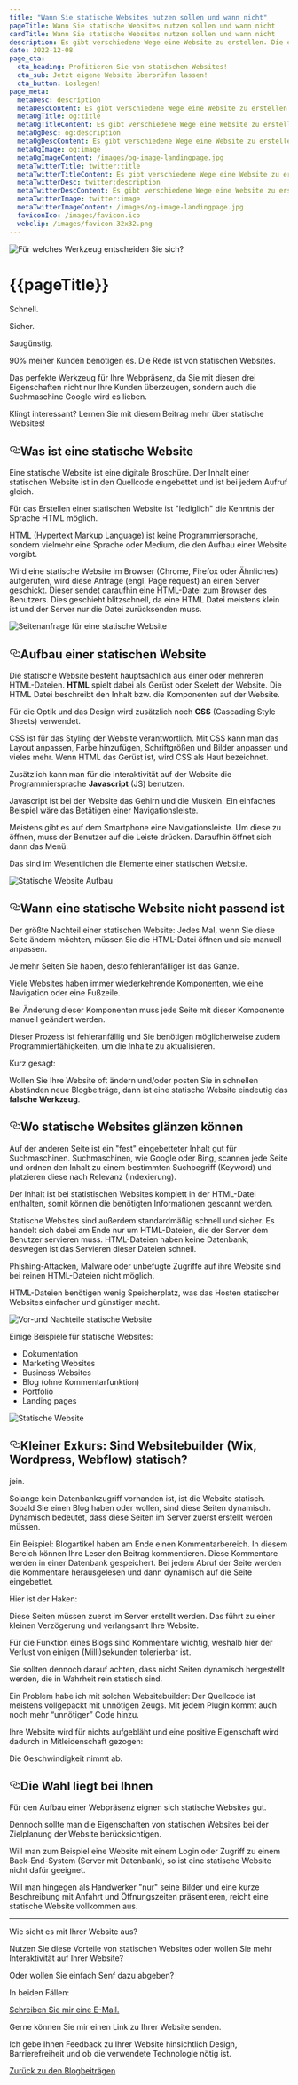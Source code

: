 ```yaml
---
title: "Wann Sie statische Websites nutzen sollen und wann nicht"
pageTitle: Wann Sie statische Websites nutzen sollen und wann nicht
cardTitle: Wann Sie statische Websites nutzen sollen und wann nicht
description: Es gibt verschiedene Wege eine Website zu erstellen. Die einfachste und effektivste ist die Erstellung einer statischen Website!
date: 2022-12-08
page_cta:
  cta_heading: Profitieren Sie von statischen Websites!
  cta_sub: Jetzt eigene Website überprüfen lassen!
  cta_button: Loslegen!
page_meta:
  metaDesc: description
  metaDescContent: Es gibt verschiedene Wege eine Website zu erstellen. Die einfachste und effektivste ist die Erstellung einer statischen Website!
  metaOgTitle: og:title
  metaOgTitleContent: Es gibt verschiedene Wege eine Website zu erstellen. Die einfachste und effektivste ist die Erstellung einer statischen Website!
  metaOgDesc: og:description
  metaOgDescContent: Es gibt verschiedene Wege eine Website zu erstellen. Die einfachste und effektivste ist die Erstellung einer statischen Website!
  metaOgImage: og:image
  metaOgImageContent: /images/og-image-landingpage.jpg
  metaTwitterTitle: twitter:title
  metaTwitterTitleContent: Es gibt verschiedene Wege eine Website zu erstellen. Die einfachste und effektivste ist die Erstellung einer statischen Website!
  metaTwitterDesc: twitter:description
  metaTwitterDescContent: Es gibt verschiedene Wege eine Website zu erstellen. Die einfachste und effektivste ist die Erstellung einer statischen Website!
  metaTwitterImage: twitter:image
  metaTwitterImageContent: /images/og-image-landingpage.jpg
  faviconIco: /images/favicon.ico
  webclip: /images/favicon-32x32.png
---
```


![Für welches Werkzeug entscheiden Sie sich?](/images/blog/wann-sie-statische-websites-nutzen-sollen-und-wann-nicht/Werkzeugkasten.jpg)

<h1 class="heading-1 | text-primary | routeSkipHeading"><a
      href="#global-nav"
      id="skip-main"
      class="routeSkipLink"
      aria-label="Skip to global navigation"
    ></a>{{pageTitle}}</h1>

 
Schnell.

Sicher.

Saugünstig.

90% meiner Kunden benötigen es.
Die Rede ist von statischen Websites.

Das perfekte Werkzeug für Ihre Webpräsenz, da Sie mit diesen drei Eigenschaften nicht nur Ihre Kunden überzeugen, sondern auch die Suchmaschine Google wird es lieben.

Klingt interessant? 
Lernen Sie mit diesem Beitrag mehr über statische Websites!






<h2 style="position: relative;" id="was-ist-eine-statische-website"><a href="#was-ist-eine-statische-website" aria-label="Was ist eine statische Website Permalink" class="blog-header-link before"><svg aria-hidden="true" focusable="false" height="20" version="1.1" viewbox="0 0 16 16" width="20"><path fill-rule="evenodd" d="M4 9h1v1H4c-1.5 0-3-1.69-3-3.5S2.55 3 4 3h4c1.45 0 3 1.69 3 3.5 0 1.41-.91 2.72-2 3.25V8.59c.58-.45 1-1.27 1-2.09C10 5.22 8.98 4 8 4H4c-.98 0-2 1.22-2 2.5S3 9 4 9zm9-3h-1v1h1c1 0 2 1.22 2 2.5S13.98 12 13 12H9c-.98 0-2-1.22-2-2.5 0-.83.42-1.64 1-2.09V6.25c-1.09.53-2 1.84-2 3.25C6 11.31 7.55 13 9 13h4c1.45 0 3-1.69 3-3.5S14.5 6 13 6z"></path></svg></a>Was ist eine statische Website</h2>

Eine statische Website ist eine digitale Broschüre. 
Der Inhalt einer statischen Website ist in den Quellcode eingebettet und ist bei jedem Aufruf gleich. 

Für das Erstellen einer statischen Website ist "lediglich" die Kenntnis der Sprache HTML möglich.

HTML (Hypertext Markup Language) ist keine Programmiersprache, sondern vielmehr eine Sprache oder Medium, die den Aufbau einer Website vorgibt.

Wird eine statische Website im Browser (Chrome, Firefox oder Ähnliches) aufgerufen, wird diese Anfrage (engl. Page request) an einen Server geschickt. Dieser sendet daraufhin eine HTML-Datei zum Browser des Benutzers. Dies geschieht blitzschnell, da eine HTML Datei meistens klein ist und der Server nur die Datei zurücksenden muss.

![Seitenanfrage für eine statische Website](/images/blog/wann-sie-statische-websites-nutzen-sollen-und-wann-nicht/seitenanfrage-einer-statischen-website-min.jpg)

<h2 style="position: relative;" id="aufbau-einer-statischen-website"><a href="#aufbau-einer-statischen-website" aria-label="Aufbau einer statischen Website Permalink" class="blog-header-link before"><svg aria-hidden="true" focusable="false" height="20" version="1.1" viewbox="0 0 16 16" width="20"><path fill-rule="evenodd" d="M4 9h1v1H4c-1.5 0-3-1.69-3-3.5S2.55 3 4 3h4c1.45 0 3 1.69 3 3.5 0 1.41-.91 2.72-2 3.25V8.59c.58-.45 1-1.27 1-2.09C10 5.22 8.98 4 8 4H4c-.98 0-2 1.22-2 2.5S3 9 4 9zm9-3h-1v1h1c1 0 2 1.22 2 2.5S13.98 12 13 12H9c-.98 0-2-1.22-2-2.5 0-.83.42-1.64 1-2.09V6.25c-1.09.53-2 1.84-2 3.25C6 11.31 7.55 13 9 13h4c1.45 0 3-1.69 3-3.5S14.5 6 13 6z"></path></svg></a>Aufbau einer statischen Website</h2>

Die statische Website besteht hauptsächlich aus einer oder mehreren HTML-Dateien. **HTML** spielt dabei als Gerüst oder Skelett der Website. 
Die HTML Datei beschreibt den Inhalt bzw. die Komponenten auf der Website.

Für die Optik und das Design wird zusätzlich noch **CSS** (Cascading Style Sheets) verwendet. 

CSS ist für das Styling der Website verantwortlich. Mit CSS kann man das Layout anpassen, Farbe hinzufügen, Schriftgrößen und Bilder anpassen und vieles mehr. 
Wenn HTML das Gerüst ist, wird CSS als Haut bezeichnet.

Zusätzlich kann man für die Interaktivität auf der Website die Programmiersprache **Javascript** (JS) benutzen. 

Javascript ist bei der Website das Gehirn und die Muskeln. Ein einfaches Beispiel wäre das Betätigen einer Navigationsleiste. 

Meistens gibt es auf dem Smartphone eine Navigationsleiste. Um diese zu öffnen, muss der Benutzer auf die Leiste drücken. Daraufhin öffnet sich dann das Menü.

Das sind im Wesentlichen die Elemente einer statischen Website.

![Statische Website Aufbau](/images/blog/wann-sie-statische-websites-nutzen-sollen-und-wann-nicht/aufbau-einer-statischen-website-min.jpg)

<h2 style="position: relative;" id="wann-eine-statische-website-nicht-passend-ist"><a href="#wann-eine-statische-website-nicht-passend-ist" aria-label="Wann eine statische Website nicht passend ist Permalink" class="blog-header-link before"><svg aria-hidden="true" focusable="false" height="20" version="1.1" viewbox="0 0 16 16" width="20"><path fill-rule="evenodd" d="M4 9h1v1H4c-1.5 0-3-1.69-3-3.5S2.55 3 4 3h4c1.45 0 3 1.69 3 3.5 0 1.41-.91 2.72-2 3.25V8.59c.58-.45 1-1.27 1-2.09C10 5.22 8.98 4 8 4H4c-.98 0-2 1.22-2 2.5S3 9 4 9zm9-3h-1v1h1c1 0 2 1.22 2 2.5S13.98 12 13 12H9c-.98 0-2-1.22-2-2.5 0-.83.42-1.64 1-2.09V6.25c-1.09.53-2 1.84-2 3.25C6 11.31 7.55 13 9 13h4c1.45 0 3-1.69 3-3.5S14.5 6 13 6z"></path></svg></a>Wann eine statische Website nicht passend ist</h2>

Der größte Nachteil einer statischen Website:
Jedes Mal, wenn Sie diese Seite ändern möchten, müssen Sie die HTML-Datei öffnen und sie manuell anpassen. 

Je mehr Seiten Sie haben, desto fehleranfälliger ist das Ganze.

Viele Websites haben immer wiederkehrende Komponenten, wie eine Navigation oder eine Fußzeile. 

Bei Änderung dieser Komponenten muss jede Seite mit dieser Komponente manuell geändert werden.

Dieser Prozess ist fehleranfällig und Sie benötigen möglicherweise zudem Programmierfähigkeiten, um die Inhalte zu aktualisieren.

Kurz gesagt:

Wollen Sie Ihre Website oft ändern und/oder posten Sie in schnellen Abständen neue Blogbeiträge, dann ist eine statische Website eindeutig das **falsche Werkzeug**.



<h2 style="position: relative;" id="wo-statische-websites-glanzen-konnen"><a href="#wo-statische-websites-glanzen-konnen" aria-label="Wo statische Websites glänzen können Permalink" class="blog-header-link before"><svg aria-hidden="true" focusable="false" height="20" version="1.1" viewbox="0 0 16 16" width="20"><path fill-rule="evenodd" d="M4 9h1v1H4c-1.5 0-3-1.69-3-3.5S2.55 3 4 3h4c1.45 0 3 1.69 3 3.5 0 1.41-.91 2.72-2 3.25V8.59c.58-.45 1-1.27 1-2.09C10 5.22 8.98 4 8 4H4c-.98 0-2 1.22-2 2.5S3 9 4 9zm9-3h-1v1h1c1 0 2 1.22 2 2.5S13.98 12 13 12H9c-.98 0-2-1.22-2-2.5 0-.83.42-1.64 1-2.09V6.25c-1.09.53-2 1.84-2 3.25C6 11.31 7.55 13 9 13h4c1.45 0 3-1.69 3-3.5S14.5 6 13 6z"></path></svg></a>Wo statische Websites glänzen können</h2>

Auf der anderen Seite ist ein "fest" eingebetteter Inhalt gut für Suchmaschinen. Suchmaschinen, wie Google oder Bing, scannen jede Seite und ordnen den Inhalt zu einem bestimmten Suchbegriff (Keyword) und platzieren diese nach Relevanz (Indexierung). 

Der Inhalt ist bei statistischen Websites komplett in der HTML-Datei enthalten, somit können die benötigten Informationen gescannt werden.

Statische Websites sind außerdem standardmäßig schnell und sicher. Es handelt sich dabei am Ende nur um HTML-Dateien, die der Server dem Benutzer servieren muss. HTML-Dateien haben keine Datenbank, deswegen ist das Servieren dieser Dateien schnell. 

Phishing-Attacken, Malware oder unbefugte Zugriffe auf ihre Website sind bei reinen HTML-Dateien nicht möglich.

HTML-Dateien benötigen wenig Speicherplatz, was das Hosten statischer Websites einfacher und günstiger macht.


![Vor-und Nachteile statische Website](/images/blog/wann-sie-statische-websites-nutzen-sollen-und-wann-nicht/vor-und-nachteile-einer-statischen-website-min.jpg)

Einige Beispiele für statische Websites:

- Dokumentation
- Marketing Websites
- Business Websites
- Blog (ohne Kommentarfunktion)
- Portfolio
- Landing pages

![Statische Website](/images/blog/wann-sie-statische-websites-nutzen-sollen-und-wann-nicht/beispiele-von-statischen-websites-min.jpg)


<h2 style="position: relative;" id="kleiner-exkurs-sind-websitebuilder-wix-wordpress-webflow-statisch"><a href="#kleiner-exkurs-sind-websitebuilder-wix-wordpress-webflow-statisch" aria-label="Kleiner Exkurs: Sind Websitebuilder (Wix, Wordpress, Webflow) statisch? Permalink" class="blog-header-link before"><svg aria-hidden="true" focusable="false" height="20" version="1.1" viewbox="0 0 16 16" width="20"><path fill-rule="evenodd" d="M4 9h1v1H4c-1.5 0-3-1.69-3-3.5S2.55 3 4 3h4c1.45 0 3 1.69 3 3.5 0 1.41-.91 2.72-2 3.25V8.59c.58-.45 1-1.27 1-2.09C10 5.22 8.98 4 8 4H4c-.98 0-2 1.22-2 2.5S3 9 4 9zm9-3h-1v1h1c1 0 2 1.22 2 2.5S13.98 12 13 12H9c-.98 0-2-1.22-2-2.5 0-.83.42-1.64 1-2.09V6.25c-1.09.53-2 1.84-2 3.25C6 11.31 7.55 13 9 13h4c1.45 0 3-1.69 3-3.5S14.5 6 13 6z"></path></svg></a>Kleiner Exkurs: Sind Websitebuilder (Wix, Wordpress, Webflow) statisch?</h2>

jein.

Solange kein Datenbankzugriff vorhanden ist, ist die Website statisch.
Sobald Sie einen Blog haben oder wollen, sind diese Seiten dynamisch. 
Dynamisch bedeutet, dass diese Seiten im Server zuerst erstellt werden müssen.

Ein Beispiel:
Blogartikel haben am Ende einen Kommentarbereich. In diesem Bereich können Ihre Leser den Beitrag kommentieren. Diese Kommentare werden in einer Datenbank gespeichert.
Bei jedem Abruf der Seite werden die Kommentare herausgelesen und dann dynamisch auf die Seite eingebettet.

Hier ist der Haken:

Diese Seiten müssen zuerst im Server erstellt werden. Das führt zu einer kleinen Verzögerung und verlangsamt Ihre Website. 

Für die Funktion eines Blogs sind Kommentare wichtig, weshalb hier der Verlust von einigen (Milli)sekunden tolerierbar ist.

Sie sollten dennoch darauf achten, dass nicht Seiten dynamisch hergestellt werden, die in Wahrheit rein statisch sind. 

Ein Problem habe ich mit solchen Websitebuilder:
Der Quellcode ist meistens vollgepackt mit unnötigen Zeugs.
Mit jedem Plugin kommt auch noch mehr “unnötiger” Code hinzu.

Ihre Website wird für nichts aufgebläht und eine positive Eigenschaft wird dadurch in Mitleidenschaft gezogen:

Die Geschwindigkeit nimmt ab.


<h2 style="position: relative;" id="die-wahl-liegt-bei-ihnen"><a href="#die-wahl-liegt-bei-ihnen" aria-label="Die Wahl liegt bei Ihnen Permalink" class="blog-header-link before"><svg aria-hidden="true" focusable="false" height="20" version="1.1" viewbox="0 0 16 16" width="20"><path fill-rule="evenodd" d="M4 9h1v1H4c-1.5 0-3-1.69-3-3.5S2.55 3 4 3h4c1.45 0 3 1.69 3 3.5 0 1.41-.91 2.72-2 3.25V8.59c.58-.45 1-1.27 1-2.09C10 5.22 8.98 4 8 4H4c-.98 0-2 1.22-2 2.5S3 9 4 9zm9-3h-1v1h1c1 0 2 1.22 2 2.5S13.98 12 13 12H9c-.98 0-2-1.22-2-2.5 0-.83.42-1.64 1-2.09V6.25c-1.09.53-2 1.84-2 3.25C6 11.31 7.55 13 9 13h4c1.45 0 3-1.69 3-3.5S14.5 6 13 6z"></path></svg></a>Die Wahl liegt bei Ihnen</h3>

Für den Aufbau einer Webpräsenz eignen sich statische Websites gut. 

Dennoch sollte man die Eigenschaften von statischen Websites bei der Zielplanung der Website berücksichtigen. 

Will man zum Beispiel eine Website mit einem Login oder Zugriff zu einem Back-End-System (Server mit Datenbank), so ist eine statische Website nicht dafür geeignet.

Will man hingegen als Handwerker "nur" seine Bilder und eine kurze Beschreibung mit Anfahrt und Öffnungszeiten präsentieren, reicht eine statische Website vollkommen aus.



<hr class="my-5"/>

Wie sieht es mit Ihrer Website aus?

Nutzen Sie diese Vorteile von statischen Websites oder wollen Sie mehr Interaktivität auf Ihrer Website?

Oder wollen Sie einfach Senf dazu abgeben?

In beiden Fällen:

<a target="_blank" rel="noopener noreferrer" href="mailto:hi@mkt-webdesign.de?subject=Statische Websites">
Schreiben Sie mir eine E-Mail. 
</a> 

Gerne können Sie mir einen Link zu Ihrer Website senden. 

Ich gebe Ihnen Feedback zu Ihrer Website hinsichtlich Design, Barrierefreiheit und ob die verwendete Technologie nötig ist.










<p class="mt-5">
<a href="/blog" class="text-dark | btn-second">Zurück zu den Blogbeiträgen</a>
</p>
